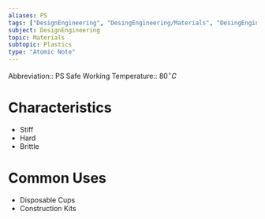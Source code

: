 ```yaml
---
aliases: PS
tags: ["DesignEngineering", "DesingEngineering/Materials", "DesingEngineering/Materials/Plastics", "DesingEngineering/Materials/Plastics/Materials"]
subject: DesignEngineering
topic: Materials
subtopic: Plastics
type: "Atomic Note"
---
```


Abbreviation:: PS
Safe Working Temperature:: $80^{\circ}C$

# Characteristics
 - Stiff
 - Hard
 - Brittle

# Common Uses
 - Disposable Cups
 - Construction Kits
